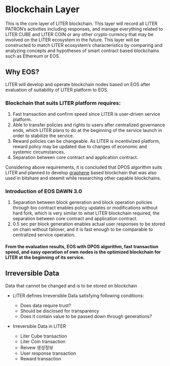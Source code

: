 # Blockchain Layer
This is the core layer of LITER blockchain. This layer will record all LITER PATRON’s activities including responses, and manage everything related to LITER CUBE and LITER COIN or any other crypto currency that may be involved on the LITER ecosystem in the future. This layer will be constructed to match LITER ecosystem’s characteristics by comparing and analyzing concepts and hypotheses of smart contract based blockchains such as Ethereum or EOS.

## Why EOS?
LITER will develop and operate blockchain nodes based on EOS after evaluation of suitability of LITER platform to EOS.

### Blockchain that suits LITER platform requires:
1.	Fast transaction and confirm speed since LITER is user-driven service platform.
2.	Able to transfer policies and rights to users after centralized governance ends, which LITER plans to do at the beginning of the service launch in order to stabilize the service.
3.	Reward policies can be changeable. As LITER is incentivized platform, reward policy may be updated due to changes of economic and systemic circumstances.
4.	Separation between core contract and application contract.

Considering above requirements, it is concluded that DPOS algorithm suits LITER and planned to develop [graphene](https://objectcomputing.com/resources/publications/sett/march-2017-graphene-an-open-source-blockchain) based blockchain that was also used in bitshare and steemit while researching other capable blockchains.

### Introduction of EOS DAWN 3.0
1. Separation between block generation and block operation policies through bio contract enables policy updates or modifications without hard fork, which is very similar to what LITER blockchain required, the separation between core contract and application contract.
2. 0.5 sec per block generation enables actual user responses to be stored on chain without failover, and it is fast enough to be comparable to centralized service operation.

#### From the evaluation results, EOS with DPOS algorithm, fast transaction speed, and easy operation of own nodes is the optimized blockchain for LITER at the beginning of its service. 

## Irreversible Data
Data that cannot be changed and is to be stored on blockchain 

  - LITER defines Irreversible Data satisfying following conditions:
    * Does data require trust?
    * Should be disclosed for transparency
    * Does it contain value to be passed down through generations?

   
  - Irreversible Data in LITER
    * Liter Cube transaction
    * Liter Coin transaction
    * Reivew 생성정보
    * User response transaction
    * Reward transaction

